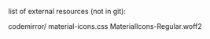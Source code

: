 

list of external resources (not in git):

codemirror/
material-icons.css
MaterialIcons-Regular.woff2


